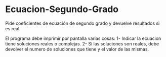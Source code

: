 # Ecuacion-Segundo-Grado
Pide coeficientes de ecuación de segundo grado y devuelve resultados si es real.

El programa debe imprimir por pantalla varias cosas:
  1- Indicar la ecuacion tiene soluciones reales o complejas.
  2- Si las soluciones son reales, debe devolver el numero de soluciones que tiene y el valor de las mismas.
